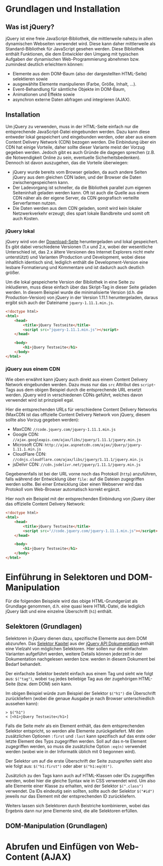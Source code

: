# Grundlagen und Installation

## Was ist jQuery?

jQuery ist eine freie JavaScript-Bibliothek, die mittlerweile nahezu in allen dynamischen Webseiten verwendet wird.
Diese kann daher mittlerweile als Standard-Bibliothek für JavaScript gesehen werden.
Diese Bibliothek enthält Funktionen, die dem Entwickler den Umgang mit typischen Aufgaben der dynamischen Web-Programmierung abnehmen bzw. zumindest deutlich erleichtern können:

* Elemente aus dem DOM-Baum (also der dargestellten HTML-Seite) selektieren sowie
* ausgewählte Elemente manipulieren (Farbe, Größe, Inhalt, ...).
* Event-Behandlung für sämtliche Objekte im DOM-Baum,
* Animationen und Effekte sowie
* asynchron externe Daten abfragen und integrieren (AJAX).

## Installation

Um jQuery zu verwenden, muss in der HTML-Seite einfach nur die entsprechende JavaScript-Datei eingebunden werden.
Dazu kann diese entweder lokal gespeichert und eingebunden werden, oder aber aus einem Content Delivery Network (CDN) bezogen werden.
Die Einbindung über ein CDN hat einige Vorteile, daher sollte dieser Variante meist der Vorzug gegeben werden.
Jedoch gibt es auch Gründe die dagegen sprechen (z.B. die Notwendigkeit Online zu sein, eventuelle Sicherheitsbedenken).
Dennoch ist davon auszugehen, das die Vorteile überwiegen:

* jQuery wurde bereits vom Browser geladen, da auch andere Seiten jQuery aus dem gleichen CDN laden, und der Browser die Daten zwischengespeichern kann.
* Der Ladevorgang ist schneller, da die Bibliothek parallel zum eigenen Seiteninhalt geladen werden kann.
  Oft ist auch die Quelle aus einem CDN näher als der eigene Server, da CDN geografisch verteilte Serverfarmen nutzen.
* Die Daten werden aus dem CDN geladen, somit wird kein lokaler Netzwerkverkehr erzeugt; dies spart lokale Bandbreite und somit oft auch Kosten.

### jQuery lokal

jQuery wird von der [Download-Seite](http://jquery.com/download/ "jQuery Download Seite") heruntergeladen und lokal gespeichert.
Es gibt dabei verschiedene Versionen (1.x und 2.x, wobei der wesentliche Unterschied ist, das 2.x ältere Versionen des Internet Explorers nicht mehr unterstützt) und Varianten (Production und Development, wobei diese inhaltlich identisch sind, lediglich enthält die Development-Version eine lesbare Formatierung und Kommentare und ist dadurch auch deutlich größer.

Um die lokal gespeicherte Version der Bibilothek in eine Seite zu inkludieren, muss diese einfach über das Skript-Tag in dieser Seite geladen werden.
In diesem Beispiel wurde die minimalisierte Version (d.h. die Production-Version) von jQuery in der Version 1.11.1 heruntergeladen, daraus ergibt sich auch der Dateiname `jquery-1.11.1.min.js`.

```HTML
<!doctype html>
<html>
	<head>
		<title>jQuery Testseite</title>
		<script src="jquery-1.11.1.min.js"></script>
	</head>

	<body>
		<h1>jQuery Testseite</h1>
	</body>
</html>
```

### jQuery aus einem CDN

Wie oben erwähnt kann jQuery auch direkt aus einem Content Delivery Network eingebunden werden.
Dazu muss nur das `src` Attribut des `script`-Tags aus dem obigen Beispiel durch die entsprechende URL ersetzt werden.
jQuery wird in verschiedenen CDNs geführt, welches davon verwendet wird ist prinzipiell egal.

Hier die entsprechenden URLs für verschiedene Content Delivery Networks (MaxCDN ist das offizielle Content Delivery Network von jQuery, diesem sollte also Vorzug gegeben werden):

* MaxCDN: `//code.jquery.com/jquery-1.11.1.min.js`
* Google CDN: `//ajax.googleapis.com/ajax/libs/jquery/1.11.1/jquery.min.js`
* Microsoft CDN: `http://ajax.aspnetcdn.com/ajax/jQuery/jquery-1.11.1.min.js`
* CloudFlare CDN: `//cdnjs.cloudflare.com/ajax/libs/jquery/1.11.1/jquery.min.js`
* jsDelivr CDN: `//cdn.jsdelivr.net/jquery/1.11.1/jquery.min.js`

Gegebenenfalls ist bei der URL vorne noch das Protokoll (`http`) anzuführen, falls während der Entwicklung über `file:` auf die Dateien zugegriffen werden sollte.
Bei einer Entwicklung über einen Webserver wird das Protokoll vom Web-Browser automatisch korrekt ergänzt.

Hier noch ein Beispiel mit der entsprechenden Einbindung von jQuery über das offizielle Content Delivery Network:

```HTML
<!doctype html>
<html>
	<head>
		<title>jQuery Testseite</title>
		<script src="//code.jquery.com/jquery-1.11.1.min.js"></script>
	</head>

	<body>
		<h1>jQuery Testseite</h1>
	</body>
</html>
```


# Einführung in Selektoren und DOM-Manipulation

Für die folgenden Beispiele wird das obige HTML-Grundgerüst als Grundlage genommen, d.h. eine quasi leere HTML-Datei, die lediglich jQuery lädt und eine einzelne Überschrift (`h1`) enthält.

## Selektoren (Grundlagen)

Selektoren in jQuery dienen dazu, spezifische Elemente aus dem DOM abzurufen.
Das [Selektor Kapitel](http://api.jquery.com/category/selectors/ "Selectors | jQuery API Documentation") aus der [jQuery API Dokumentation](http://api.jquery.com) enthält eine Vielzahl von möglichen Selektoren.
Hier sollen nur die einfachsten Varianten aufgeführt werden, weitere Details können jederzeit in der Dokumentation nachgelesen werden bzw. werden in diesem Dokument bei Bedarf behandelt.

Der einfachste Selektor besteht einfach aus einem Tag und sieht wie folgt aus: `$("tag")`, wobei `tag` jedes beliebige Tag aus der zugehörigen HTML-Seite (bzw. dem DOM) sein kann.

Im obigen Beispiel würde zum Beispiel der Selektor `$("h1")` die Überschrift zurückliefern (wobei die genaue Ausgabe je nach Browser unterschiedlich aussehen kann):

```
> $("h1")
< [<h1>jQuery Testseite</h1>]
```

Falls die Seite mehr als ein Element enthält, das dem entsprechenden Selektor entspricht, so werden alle Elemente zurückgeliefert.
Mit den zusätzlichen Optionen `:first` und `:last` kann spezifisch auf das erste oder letzte Element des Typs zugegriffen werden.
Soll auf das n-te Element zugegriffen werden, so muss die zusätzliche Option `:eq(n)` verwendet werden (wobei wie in der Informatik üblich mit 0 begonnen wird).

Der Selektor um auf die erste Überschrift der Seite zuzugreifen sieht also wie folgt aus: `$("h1:first")` oder aber `$("h1:eq(0)")`.

Zusätzlich zu den Tags kann auch auf HTML-Klassen oder IDs zugegriffen werden, wobei hier die gleiche Syntax wie in CSS verwendet wird.
Um also alle Elemente einer Klasse zu erhalten, wird der Selektor `$(".class")` verwendet.
Da IDs eindeutig sein sollten, sollte auch der Selektor `$("#id")` jeweils nur das Element mit der entsprechenden ID zurückliefern.

Weiters lassen sich Selektoren durch Beistriche kombinieren, wobei das Ergebnis dann nur jene Elemente sind, die alle Selektoren erfüllen.

## DOM-Manipulation (Grundlagen)


# Abrufen und Einfügen von Web-Content (AJAX)

